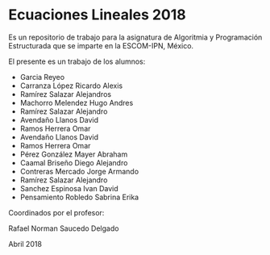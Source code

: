 # Ecuaciones Lineales 2018

Es un repositorio de trabajo para la asignatura de 
Algoritmia y Programación Estructurada 
que se imparte en la ESCOM-IPN, México.

El presente es un trabajo de los alumnos:
* Garcia Reyeo
* Carranza López Ricardo Alexis 
* Ramírez Salazar Alejandros
* Machorro Melendez Hugo Andres
* Ramírez Salazar Alejandro  
* Avendaño Llanos David
* Ramos Herrera Omar
* Avendaño Llanos David
* Ramos Herrera Omar  
* Pérez González Mayer Abraham
* Caamal Briseño Diego Alejandro
* Contreras Mercado Jorge Armando
* Ramírez Salazar Alejandro 
* Sanchez Espinosa Ivan David
* Pensamiento Robledo Sabrina Erika

Coordinados por el profesor:

Rafael Norman Saucedo Delgado

Abril 2018

